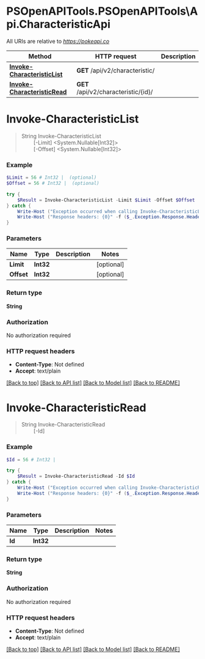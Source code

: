 # PSOpenAPITools.PSOpenAPITools\Api.CharacteristicApi

All URIs are relative to *https://pokeapi.co*

Method | HTTP request | Description
------------- | ------------- | -------------
[**Invoke-CharacteristicList**](CharacteristicApi.md#Invoke-CharacteristicList) | **GET** /api/v2/characteristic/ | 
[**Invoke-CharacteristicRead**](CharacteristicApi.md#Invoke-CharacteristicRead) | **GET** /api/v2/characteristic/{id}/ | 


<a id="Invoke-CharacteristicList"></a>
# **Invoke-CharacteristicList**
> String Invoke-CharacteristicList<br>
> &nbsp;&nbsp;&nbsp;&nbsp;&nbsp;&nbsp;&nbsp;&nbsp;[-Limit] <System.Nullable[Int32]><br>
> &nbsp;&nbsp;&nbsp;&nbsp;&nbsp;&nbsp;&nbsp;&nbsp;[-Offset] <System.Nullable[Int32]><br>



### Example
```powershell
$Limit = 56 # Int32 |  (optional)
$Offset = 56 # Int32 |  (optional)

try {
    $Result = Invoke-CharacteristicList -Limit $Limit -Offset $Offset
} catch {
    Write-Host ("Exception occurred when calling Invoke-CharacteristicList: {0}" -f ($_.ErrorDetails | ConvertFrom-Json))
    Write-Host ("Response headers: {0}" -f ($_.Exception.Response.Headers | ConvertTo-Json))
}
```

### Parameters

Name | Type | Description  | Notes
------------- | ------------- | ------------- | -------------
 **Limit** | **Int32**|  | [optional] 
 **Offset** | **Int32**|  | [optional] 

### Return type

**String**

### Authorization

No authorization required

### HTTP request headers

 - **Content-Type**: Not defined
 - **Accept**: text/plain

[[Back to top]](#) [[Back to API list]](../README.md#documentation-for-api-endpoints) [[Back to Model list]](../README.md#documentation-for-models) [[Back to README]](../README.md)

<a id="Invoke-CharacteristicRead"></a>
# **Invoke-CharacteristicRead**
> String Invoke-CharacteristicRead<br>
> &nbsp;&nbsp;&nbsp;&nbsp;&nbsp;&nbsp;&nbsp;&nbsp;[-Id] <Int32><br>



### Example
```powershell
$Id = 56 # Int32 | 

try {
    $Result = Invoke-CharacteristicRead -Id $Id
} catch {
    Write-Host ("Exception occurred when calling Invoke-CharacteristicRead: {0}" -f ($_.ErrorDetails | ConvertFrom-Json))
    Write-Host ("Response headers: {0}" -f ($_.Exception.Response.Headers | ConvertTo-Json))
}
```

### Parameters

Name | Type | Description  | Notes
------------- | ------------- | ------------- | -------------
 **Id** | **Int32**|  | 

### Return type

**String**

### Authorization

No authorization required

### HTTP request headers

 - **Content-Type**: Not defined
 - **Accept**: text/plain

[[Back to top]](#) [[Back to API list]](../README.md#documentation-for-api-endpoints) [[Back to Model list]](../README.md#documentation-for-models) [[Back to README]](../README.md)

